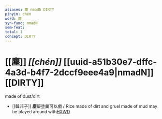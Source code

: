 ```yaml
---
aliases: 塵 nmadN DIRTY
pinyin: chén
word: 塵
syn-func: nmadN
sem-feat: 
total: 1
concept: DIRTY 
---
```

# [[塵]] *[[chén]]*  [[uuid-a51b30e7-dffc-4a3d-b4f7-2dccf9eee4a9|nmadN]] [[DIRTY]]
made of dust/dirt
 - [[韓非子]] **塵**飯塗羹可以戲 / Rice made of dirt and gruel made of mud may be played around with[HXWD](https://hxwd.org/textview.html?location=KR3c0005_tls_032-62a.7)